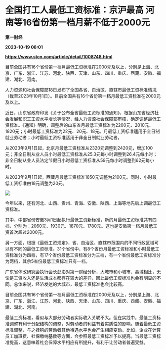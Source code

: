 # 全国打工人最低工资标准：京沪最高 河南等16省份第一档月薪不低于2000元
**第一财经**

**2023-10-19 08:01**

**https://www.stcn.com/article/detail/1008748.html**

目前全国共有16个省份第一档月最低工资标准在2000元及以上，分别是上海、北京、广东、浙江、江苏、河北、陕西、天津、山东、四川、重庆、西藏、安徽、福建、湖北、河南。

人力资源和社会保障部18日发布了全国各省、自治区、直辖市最低工资标准情况（截至2023年10月1日）。目前全国共有16个省份第一档月最低工资标准在2000元及以上。

近日，山东省政府印发《关于公布全省最低工资标准的通知》，根据山东省经济社会发展和职工工资水平增长等情况，经人力资源社会保障部审核，确定调整最低工资标准。《通知》明确，调整后的山东省月最低工资标准为2200元、2010元、1820元；小时最低工资标准为22元、20元、18元。月最低工资标准适用于全日制就业劳动者；小时最低工资标准适用于非全日制就业劳动者。

从2023年9月1日起，北京月最低工资标准从2320元调整到2420元，增加100元；非全日制从业人员小时最低工资标准从25.3元每小时调整到26.4元每小时；非全日制从业人员法定节假日小时最低工资标准从59元每小时调整到62元每小时。

从2023年9月1日起，西藏月最低工资标准1850元调整为2100元。同时，小时最低工资标准由18元调整为20元。

![](https://stcn-main.oss-cn-shenzhen.aliyuncs.com/upload/wechat/20231019/20231019155050_6530dfda4fb22.png)

今年以来，还有河北、山西、贵州、青海、安徽、陕西、上海等地先后上调最低工资标准。

其中，中部省份安徽3月1日起执行最低工资新标准，新的月最低工资标准共有四档，分别为：2060元、1930元、1870元、1780元。这也是安徽第一档月最低工资首次超过2000元。

另一方面，根据《最低工资规定》，省、自治区、直辖市范围内的不同行政区域可以有不同的最低工资标准。31个省份中，有8个省份月最低工资标准和小时最低工资标准分为四档，有17个省份最低工资标准分为三档，有一个省份最低工资标准分为两档，其余5省份最低工资标准只有一档。

广东省体改研究会执行会长彭澎对第一财经分析，大城市和小城市、县域相比，无论是工资收入还是生活成本都存在较大的差异，因此最低工资标准也会有明显的不同。总体来说，经济发达的大城市，最低工资标准也会比较高。

目前全国共有16个省份第一档月最低工资标准在2000元及以上，分别是上海、北京、广东、浙江、江苏、河北、陕西、天津、山东、四川、重庆、西藏、安徽、福建、湖北、河南。

最低工资标准，看似与大部分劳动者实际收入关联不大。但在实践中，最低工资标准调整有利于分配结构的调整，对劳动者的利益有着实质性的影响。随着最低工资标准调整，与之挂钩的劳动者其他待遇水平也会产生相应变动。比如，企业在计算员工加班费、社保缴纳基数等方面，会参照最低工资标准予以提高。当最低工资标准提高，这意味着社会保障水平相应有所提升，有利于让劳动者普遍受益。